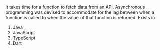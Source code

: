 It takes time for a function to fetch data from an API. Asynchronous programming was devised to accommodate for the lag between when a function is called to when the value of that function is returned.
Exists in 
1. Java
2. JavaScript
3. TypeScript
4. Dart
